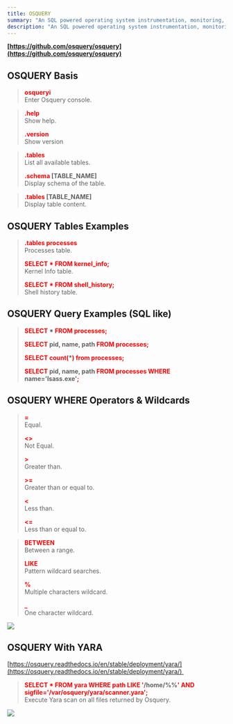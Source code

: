```yaml
---
title: OSQUERY
summary: "An SQL powered operating system instrumentation, monitoring, and analytics."
description: "An SQL powered operating system instrumentation, monitoring, and analytics."
---
```


**[https://github.com/osquery/osquery](https://github.com/osquery/osquery)**

## OSQUERY Basis


 > 
 > **<font color=red>osqueryi</font>**</br>
 > Enter Osquery console.

 > 
 > **<font color=red>.help</font>**</br>
 > Show help.
 > 
 > **<font color=red>.version</font>**</br>
 > Show version

 > 
 > **<font color=red>.tables</font>**</br>
 > List all available tables.
 > 
 > **<font color=red>.schema</font> \[TABLE_NAME\]**</br>
 > Display schema of the table.

 > 
 > **<font color=red>.tables</font> \[TABLE_NAME\]**</br>
 > Display table content.

## OSQUERY Tables Examples


 > 
 > **<font color=red>.tables processes</font>**</br>
 > Processes table.
 > 
 > **<font color=red>SELECT * FROM kernel_info;</font>**</br>
 > Kernel Info table.
 > 
 > **<font color=red>SELECT * FROM shell_history;</font>**</br>
 > Shell history table.

## OSQUERY Query Examples (SQL like)


 > 
 > **<font color=red>SELECT</font> * <font color=red>FROM processes;</font>**</br>
 > 
 > **<font color=red>SELECT</font> pid, name, path <font color=red>FROM processes;</font>**</br>
 > 
 > **<font color=red>SELECT count(</font>\*<font color=red>) from processes;</font>**</br>
 > 
 > **<font color=red>SELECT</font> pid, name, path <font color=red>FROM processes WHERE</font> name='lsass.exe'<font color=red>;</font>**</br>

## OSQUERY WHERE Operators & Wildcards


 > 
 > **<font color=red>=</font>**</br>
 > Equal.
 > 
 > **<font color=red>\<></font>**</br>
 > Not Equal.
 > 
 > **<font color=red>\></font>**</br>
 > Greater than.
 > 
 > **<font color=red>\>=</font>**</br>
 > Greater than or equal to.
 > 
 > **<font color=red>\<</font>**</br>
 > Less than.
 > 
 > **<font color=red>\<=</font>**</br>
 > Less than or equal to.

 > 
 > **<font color=red>BETWEEN</font>**</br>
 > Between a range.
 > 
 > **<font color=red>LIKE</font>**</br>
 > Pattern wildcard searches.
 > 
 > **<font color=red>%</font>**</br>
 > Multiple characters wildcard.
 > 
 > **<font color=red>\_</font>**</br>
 > One character wildcard.

**![](https://lh6.googleusercontent.com/vP_tjGvX4curEEZCc0WBegW-yrGb2b9W-OqUzPJ3s4x_4UXit3wetN4rfhNz6pQpZGLBhur7vzqs5ALuWj1uTmx8eiLn5KdL5Of9um0zcLbhfF3Loiu1BovSj92yYcTbgpAI7JUgh8yNhmChEaIDLw)**

## OSQUERY With YARA

[https://osquery.readthedocs.io/en/stable/deployment/yara/](https://osquery.readthedocs.io/en/stable/deployment/yara/) 

 > 
 > **<font color=red>SELECT * FROM yara WHERE path LIKE '</font>/home/%%<font color=red>' AND sigfile='/var/osquery/yara/scanner.yara';</font>**</br>
 > Execute Yara scan on all files returned by Osquery.

![](https://lh6.googleusercontent.com/D6ak31cKFRP0HZbK2TxO-iYRQozyZxW1hatqFB8s3MUiPjhrzi8D7tBTBS9zfpBdNIM9XRWH9FmqPOfg-McSLmk6Ty7hjUHaq8zSdo9JcVbCG9K05AK8OSgl03DbGYa9nkggQ_cU6Tput4n-wtqsfg)
